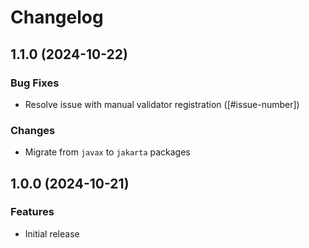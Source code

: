 # Changelog

## 1.1.0 (2024-10-22)

### Bug Fixes

* Resolve issue with manual validator registration ([#issue-number])

### Changes

* Migrate from `javax` to `jakarta` packages

## 1.0.0 (2024-10-21)

### Features

* Initial release